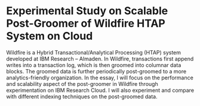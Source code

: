 Experimental Study on Scalable Post-Groomer of Wildfire HTAP System on Cloud
======

Wildfire is a Hybrid Transactional/Analytical Processing (HTAP) system developed at IBM Research – Almaden. In Wildfire, transactions first append writes into a transaction log, which is then groomed into columnar data blocks. The groomed data is further periodically post-groomed to a more analytics-friendly organization. In the essay, I will focus on the performance and scalability aspect of the post-groomer in Wildfire through experimentation on IBM Research Cloud. I will also experiment and compare with different indexing techniques on the post-groomed data.